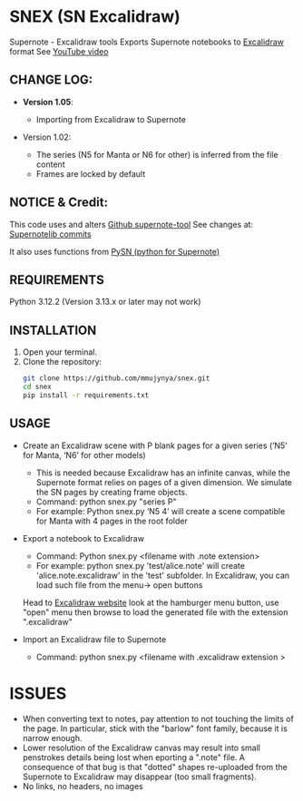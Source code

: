# SNEX (SN Excalidraw)
Supernote - Excalidraw tools
Exports Supernote notebooks to [Excalidraw](https://excalidraw.com/) format
See [YouTube video](https://youtu.be/p1sAisn_xd4?si=bEZ4xpuXrVyZGTjm)


## CHANGE LOG:
- **Version 1.05**:
  - Importing from Excalidraw to Supernote

- Version 1.02: 
  - The series (N5 for Manta or N6 for other) is inferred from the file content
  - Frames are locked by default


## NOTICE & Credit: 

This code uses and alters [Github supernote-tool](https://github.com/jya-dev/supernote-tool/tree/master)
See changes at: [Supernotelib commits](https://gitlab.com/mmujynya/pysn-digest/-/commit/c8b9ca72c71293a666176405e1bc1fc21e90e0ba)

It also uses functions from [PySN (python for Supernote)](https://gitlab.com/mmujynya/pysn-digest)

## REQUIREMENTS
Python 3.12.2 (Version 3.13.x or later may not work)


## INSTALLATION
1. Open your terminal.
2. Clone the repository:
   ```bash
   git clone https://github.com/mmujynya/snex.git
   cd snex
   pip install -r requirements.txt
   ```

## USAGE
- Create an Excalidraw scene with P blank pages for a given series (‘N5’ for Manta, ‘N6’ for other models)
  - This is needed because Excalidraw has an infinite canvas, while the Supernote format relies on pages of a given dimension. We simulate the SN pages by creating frame objects.
  - Command: python snex.py "series P"
  - For example: Python snex.py ‘N5 4’ will create a scene compatible for Manta with 4 pages in the root folder

- Export a notebook to Excalidraw
  - Command: Python snex.py <filename with .note extension>
  - For example: python snex.py 'test/alice.note' will create 'alice.note.excalidraw' in the 'test' subfolder. In Excalidraw, you can load such file from the menu-> open buttons

  Head to [Excalidraw website](https://excalidraw.com/) look at the hamburger menu button, use "open" menu then browse to load the generated file with the extension ".excalidraw"

- Import an Excalidraw file to Supernote
  - Command: python snex.py <filename with .excalidraw extension >



# ISSUES
- When converting text to notes, pay attention to not touching the limits of the page. In particular, stick with the "barlow" font family, because it is narrow enough.
- Lower resolution of the Excalidraw canvas may result into small penstrokes details being lost when eporting a ".note" file. A consequence of that bug is that "dotted" shapes re-uploaded from the Supernote to Excalidraw may disappear (too small fragments).
- No links, no headers, no images

